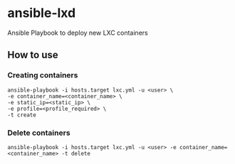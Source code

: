 # ansible-lxd
Ansible Playbook to deploy new LXC containers

## How to use

### Creating containers
```
ansible-playbook -i hosts.target lxc.yml -u <user> \
-e container_name=<container_name> \
-e static_ip=<static_ip> \
-e profile=<profile_required> \ 
-t create
```

### Delete containers
```
ansible-playbook -i hosts.target lxc.yml -u <user> -e container_name=<container_name> -t delete
```